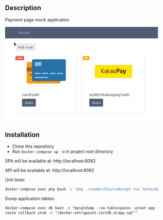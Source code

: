## Description
Payment page mock application

![UI example](./build/static/example.png)

## Installation

* Clone this repository
* Run `docker-compose up -d` in project root directory

SPA will be available at:
http://localhost:8083

API will be available at:
http://localhost:8082

Unit tests:
```bash
docker-compose exec php bash -c "php ./vendor/bin/codecept run tests/Unit"
```

Dump application tables:
```shell
docker-compose exec db bash -c "mysqldump --no-tablespaces -proot app route callback stub -r "/docker-entrypoint-initdb.d/app.sql""
```
